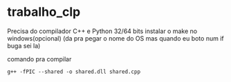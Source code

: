 # trabalho_clp

Precisa do compilador C++ e Python 32/64 bits
instalar o make no windows(opcional) (da pra pegar o nome do OS mas quando eu boto num if buga sei la)

comando pra compilar
```
g++ -fPIC --shared -o shared.dll shared.cpp
```